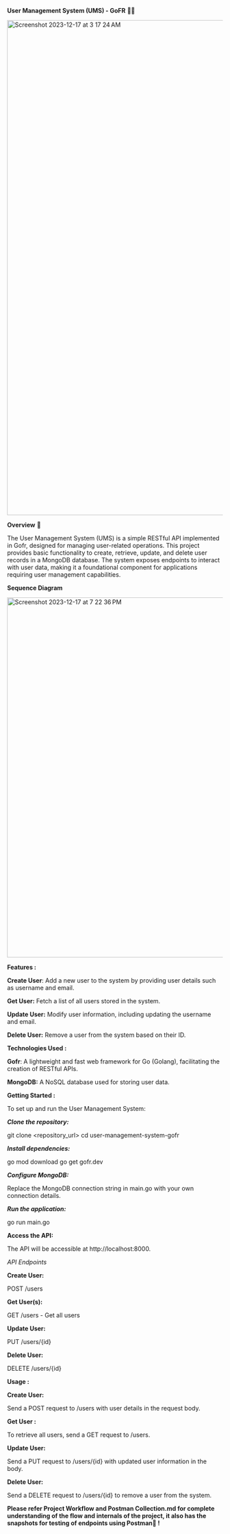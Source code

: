 
**User Management System (UMS) - GoFR** 🚀🚀


<img width="1155" alt="Screenshot 2023-12-17 at 3 17 24 AM" src="https://github.com/Khushiatgit/UserManagementSystem_GoFR_Khushi/assets/83766368/f1e35811-2845-4d8e-bc12-b0db0c9890e5">



 **Overview** 👥

The User Management System (UMS) is a simple RESTful API implemented in Gofr, designed for managing user-related operations. This project provides basic functionality to create, retrieve, update, and delete user records in a MongoDB database. The system exposes endpoints to interact with user data, making it a foundational component for applications requiring user management capabilities.

**Sequence Diagram**

<img width="840" alt="Screenshot 2023-12-17 at 7 22 36 PM" src="https://github.com/Khushiatgit/UserManagementSystem_GoFR_Khushi/assets/83766368/a1c2e673-fe01-44c9-b795-25ed280358b5">




**Features :**

**Create User**: Add a new user to the system by providing user details such as username and email.

**Get User:** Fetch a list of all users stored in the system.

**Update User:** Modify user information, including updating the username and email.

**Delete User:** Remove a user from the system based on their ID.

**Technologies Used :**

**Gofr**: A lightweight and fast web framework for Go (Golang), facilitating the creation of RESTful APIs.

**MongoDB:** A NoSQL database used for storing user data.

**Getting Started :**

To set up and run the User Management System:

_**Clone the repository:**_

git clone <repository_url>
cd user-management-system-gofr

_**Install dependencies:**_

go mod download
go get gofr.dev


_**Configure MongoDB:**_

Replace the MongoDB connection string in main.go with your own connection details.

_**Run the application:**_

go run main.go


**Access the API:**

The API will be accessible at http://localhost:8000.

_API Endpoints_

**Create User:**

POST /users


**Get User(s):**

GET /users - Get all users


**Update User:**

PUT /users/{id}


**Delete User:**

DELETE /users/{id}

__**Usage :**__

**Create User:**

Send a POST request to /users with user details in the request body.

**Get User :**

To retrieve all users, send a GET request to /users.

**Update User:**

Send a PUT request to /users/{id} with updated user information in the body.


**Delete User:**

Send a DELETE request to /users/{id} to remove a user from the system.

**Please refer Project Workflow and Postman Collection.md for complete understanding of the flow and internals of the project, it also has the snapshots for testing of endpoints using Postman🎯 !**
